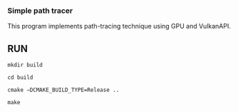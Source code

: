 ### Simple path tracer


This program implements path-tracing technique using GPU and VulkanAPI.

## RUN
``mkdir build``

``cd build``

``cmake −DCMAKE_BUILD_TYPE=Release ..``

``make``
